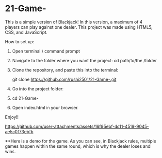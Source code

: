 # 21-Game-

This is a simple version of Blackjack! In this version, a maximum of 4 players can play against one dealer.
This project was made using HTML5, CSS, and JavaScript.

How to set up:

1. Open terminal / command prompt
   
2. Navigate to the folder where you want the project:
   cd path/to/the /folder
   
3. Clone the repository, and paste this into the terminal:

   git clone https://github.com/rushi2501/21-Game-.git

4. Go into the project folder:

5. 
   cd 21-Game-
   
6. Open index.html in your browser.

Enjoy!!

https://github.com/user-attachments/assets/16f95ebf-dc11-4519-9045-ae5c0f73ebfb

**Here is a demo for the game.
As you can see, in Blackjack rules, multiple games happen within the same round, which is why the dealer loses and wins. 


